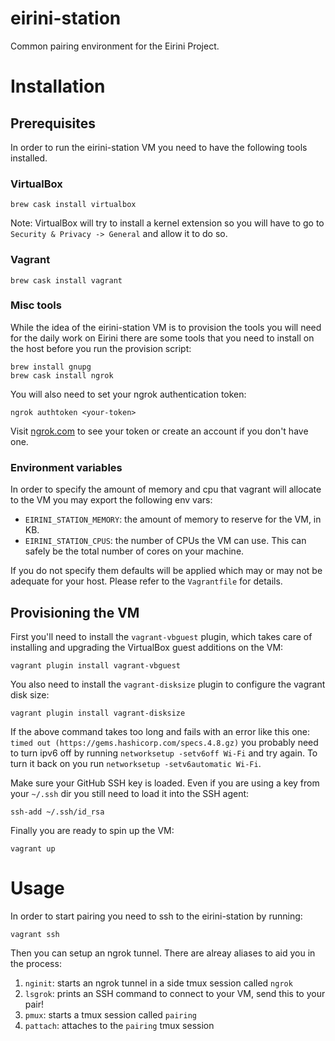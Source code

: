 # eirini-station

Common pairing environment for the Eirini Project.

# Installation

## Prerequisites

In order to run the eirini-station VM you need to have the following tools installed.

### VirtualBox

```
brew cask install virtualbox
```

Note: VirtualBox will try to install a kernel extension so you will have to go to `Security & Privacy -> General` and allow it to do so.

### Vagrant

```
brew cask install vagrant
```

### Misc tools

While the idea of the eirini-station VM is to provision the tools you will need for the daily work on Eirini there are some tools that you need
to install on the host before you run the provision script:

```
brew install gnupg
brew cask install ngrok
```

You will also need to set your ngrok authentication token:

```
ngrok authtoken <your-token>
```

Visit [ngrok.com](ngrok.com) to see your token or create an account if you don't have one. 

### Environment variables
In order to specify the amount of memory and cpu that vagrant will allocate to the VM you may export the following env vars:

* `EIRINI_STATION_MEMORY`: the amount of memory to reserve for the VM, in KB.
* `EIRINI_STATION_CPUS`: the number of CPUs the VM can use. This can safely be the total number of cores on your machine.

If you do not specify them defaults will be applied which may or may not be adequate for your host. Please refer to the `Vagrantfile` for details.

## Provisioning the VM

First you'll need to install the `vagrant-vbguest` plugin, which takes care of installing and upgrading the VirtualBox guest additions on the VM:

```
vagrant plugin install vagrant-vbguest
```

You also need to install the `vagrant-disksize` plugin to configure the vagrant disk size:

```
vagrant plugin install vagrant-disksize
```

If the above command takes too long and fails with an error like this one: `timed out (https://gems.hashicorp.com/specs.4.8.gz)` you probably need to turn ipv6 off by running `networksetup -setv6off Wi-Fi` and try again. To turn it back on you run `networksetup -setv6automatic Wi-Fi`.

Make sure your GitHub SSH key is loaded. Even if you are using a key from your `~/.ssh` dir you still need to load it into the SSH agent:

```
ssh-add ~/.ssh/id_rsa
```

Finally you are ready to spin up the VM:

```
vagrant up
```

# Usage

In order to start pairing you need to ssh to the eirini-station by running:

```
vagrant ssh
```

Then you can setup an ngrok tunnel. There are alreay aliases to aid you in the process:

1. `nginit`: starts an ngrok tunnel in a side tmux session called `ngrok`
1. `lsgrok`: prints an SSH command to connect to your VM, send this to your pair!
1. `pmux`: starts a tmux session called `pairing`
1. `pattach`: attaches to the `pairing` tmux session
